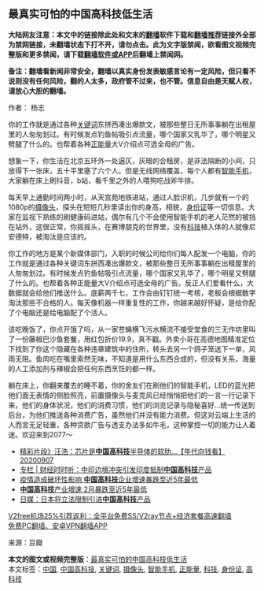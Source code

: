  <h2>最真实可怕的中国高科技低生活</h2> <p class="notice"><b>大陆网友注意：本文中的链接除此处和文末的<a href="https://github.com/bannedbook/fanqiang" >翻墙</a>软件下载和<a href="https://github.com/killgcd/justmysocks/blob/master/README.md">翻墙推荐</a>链接外全部为禁网链接，未翻墙状态下打不开，请勿点击。此为文字版禁闻，欲看图文视频完整版和更多禁闻，请下载<a href="https://github.com/bannedbook/fanqiang">翻墙软件或APP</a>后翻墙上禁闻网。</p><p>备注：翻墙看新闻非常安全，翻墙以真实身份发表敏感言论有一定风险，但只看不说则没有任何风险，翻的人太多，政府管不过来，也不管。信息自由是天赋人权，请放心大胆的翻墙。</b></p>  <div class="entry"> <p>作者： 杨志</p> <p id="summary">你的工作就是通过各种<a href="https://www.bannedbook.org/bnews/tag/%e5%85%b3%e9%94%ae%e8%af%8d/" class="st_tag internal_tag" rel="tag" title="标签 关键词 下的日志">关键词</a>东拼西凑出爆款文，被那些整日无所事事躺在出租屋里的人匆匆划过。有时候发点钓鱼帖吸引点流量，哪个国家又乳华了，哪个明星又劈腿了什么的。也帮着各种<a href="https://www.bannedbook.org/bnews/tag/%e6%ad%a3%e8%83%bd%e9%87%8f/" class="st_tag internal_tag" rel="tag" title="标签 正能量 下的日志">正能量</a>大V介绍点可选全母的广告。</p>  <p id="conimg">想象一下，你生活在北京五环外一处逼仄，灰暗的合租房，是非法隔断的小间，只放得下一张床，五十平里塞了六个人。但是无线网络覆盖，每个人都有<a href="https://www.bannedbook.org/bnews/tag/%e6%99%ba%e8%83%bd%e6%89%8b%e6%9c%ba/" class="st_tag internal_tag" rel="tag" title="标签 智能手机 下的日志">智能手机</a>，大家躺在床上刷抖音，b站，看千里之外的人喂狗吃战斧牛排。</p> <p>每天早上通勤时间两小时，从天宫苑地铁进站，通过人脸识机，几步就有一个的1080p的<a href="https://www.bannedbook.org/bnews/tag/%E6%91%84%E5%83%8F%E5%A4%B4/" class="st_tag internal_tag" rel="tag" title="标签 摄像头 下的日志">摄像头</a>，探头在短短几秒里读出你的身高，相貌，<a href="https://www.bannedbook.org/bnews/tag/%e8%ba%ab%e4%bb%bd%e8%af%81/" class="st_tag internal_tag" rel="tag" title="标签 身份证 下的日志">身份证</a>等一切信息。大家在监视下熟练的刷健康码进站，偶尔有几个不会使用智能手机的老人茫然的被挡在站外，这很正常，你摇摇头，在赛博朋克的世界里，没有<a href="https://www.bannedbook.org/bnews/tag/%E7%A7%91%E6%8A%80/" class="st_tag internal_tag" rel="tag" title="标签 科技 下的日志">科技</a>植入体的人就像尼安德特，被淘汰是应该的。</p>  <p>你工作的地方是某个新媒体部门，入职的时候公司给你们每人配发一个电脑，你的工作就是通过各种关键词东拼西凑出爆款文，被那些整日无所事事躺在出租屋里的人匆匆划过。有时候发点钓鱼帖吸引点流量，哪个国家又乳华了，哪个明星又劈腿了什么的。也帮着各种正能量大V介绍点可选全母的广告。反正人们爱看什么，大数据就会给他们推送什么。底薪两千七，工作会由钉钉统一考核，老板会根据数字淘汰那些不合格的人。每天像机器一样重复性的工作，你越来越好怀疑，是给你配了个电脑还是给电脑配了个活人。</p> <p>该吃晚饭了，你点开饿了吗，从一家苍蝇横飞污水横流不接受堂食的三无作坊里叫了一份藤椒巴沙鱼套餐，用红包折价19.9，真不戳。外卖小哥在高德地图精准定位下找到了你这个隐藏在各种违章建筑中的住所，转头去另一个鸽子笼送下一单，风雨无阻。鱼肉吃在嘴里索然无味，不知道是用什么东西合成的，但没有关系，海量的人工添加剂与辣椒会把任何东西烹饪的都一样。</p>  <p>躺在床上，你翻来覆去的睡不着，你的舍友们在刷他们的智能手机，LED的蓝光把他们面无表情的侧脸照亮，前置摄像头与麦克风已经悄悄把他们的一言一行记录下来，他们的身体状况，他们的消费习惯，他们的浏览记录与隐秘喜好…统一传送到后台，为他们推送各种消费广告，虽然他们并没有能力消费。但这对云端上生活的人而言无足轻重，各种贷款广告与透支办法多如牛毛，这种掌控一切的能力让人着迷。欢迎来到2077～</p> <ul class='op-related-articles' title='相关阅读'> <li><a href='https://www.bannedbook.org/bnews/taiwannews/20200907/1392521.html' target='_blank'>精彩片段》汪浩：芯片是<b>中国高科技</b>半导体的软肋...【年代向钱看】20200907</a></li> <li><a href='https://www.bannedbook.org/bnews/ssgc/20200627/1351114.html' target='_blank'>专栏 | 财经时时听：中印边境冲突引发印度抵制<b>中国高科技</b>产品</a></li> <li><a href='https://www.bannedbook.org/bnews/comments/20200222/1281436.html' target='_blank'>疫情造成破坏性影响 <b>中国高科技</b>企业增速暴跌至近5年最低</a></li> <li><a href='https://www.bannedbook.org/bnews/topimagenews/20200222/1281276.html' target='_blank'><b>中国高科技</b>产业增速 2月暴跌至近5年最低</a></li> <li><a href='https://www.bannedbook.org/bnews/baitai/20200102/1252277.html' target='_blank'>日媒：日本将立法限制引进<b>中国高科技</b>产品</a></li> </ul> <p class="texttj"> <a href="https://www.bannedbook.org/forum23/topic22702.html" target="_blank">V2free机场25%引荐返利：全平台免费SS/V2ray节点+经济套餐高速翻墙</a><br/> <a href="https://github.com/bannedbook/fanqiang/wiki/%E7%A6%81%E9%97%BB%E7%BD%91%E5%AE%89%E5%8D%93%E7%BF%BB%E5%A2%99%E6%96%B0%E9%97%BBAPP" target="_blank">免费PC翻墙、安卓VPN翻墙APP</a></p><p> 来源：豆瓣 </p><a name='sharetosocial'></a>       <div><b>本文的图文或视频完整版</b>：<a href='https://www.bannedbook.org/bnews/comments/20201231/1458401.html'>最真实可怕的中国高科技低生活</a></div>  </div><!--END ENTRY--> <div class="postfooter"> <div>本文标签：<a href="https://www.bannedbook.org/bnews/tag/%E4%B8%AD%E5%9B%BD/" rel="tag">中国</a>, <a href="https://www.bannedbook.org/bnews/tag/%E4%B8%AD%E5%9B%BD%E9%AB%98%E7%A7%91%E6%8A%80/" rel="tag">中国高科技</a>, <a href="https://www.bannedbook.org/bnews/tag/%e5%85%b3%e9%94%ae%e8%af%8d/" rel="tag">关键词</a>, <a href="https://www.bannedbook.org/bnews/tag/%E6%91%84%E5%83%8F%E5%A4%B4/" rel="tag">摄像头</a>, <a href="https://www.bannedbook.org/bnews/tag/%e6%99%ba%e8%83%bd%e6%89%8b%e6%9c%ba/" rel="tag">智能手机</a>, <a href="https://www.bannedbook.org/bnews/tag/%e6%ad%a3%e8%83%bd%e9%87%8f/" rel="tag">正能量</a>, <a href="https://www.bannedbook.org/bnews/tag/%E7%A7%91%E6%8A%80/" rel="tag">科技</a>, <a href="https://www.bannedbook.org/bnews/tag/%e8%ba%ab%e4%bb%bd%e8%af%81/" rel="tag">身份证</a>, <a href="https://www.bannedbook.org/bnews/tag/%e9%ab%98%e7%a7%91%e6%8a%80/" rel="tag">高科技</a></div>  </div><!--END POSTFOOTER--> 